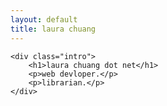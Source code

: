 ```yaml
---
layout: default
title: laura chuang
---
```



	<div class="intro">
		<h1>laura chuang dot net</h1>
		<p>web devloper.</p>
		<p>librarian.</p>
	</div>

